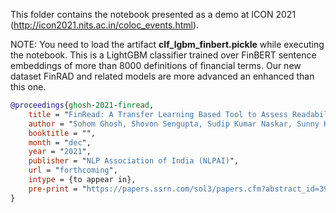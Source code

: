 This folder contains the notebook presented as a demo at ICON 2021 (http://icon2021.nits.ac.in/coloc_events.html).

NOTE: You need to load the artifact **clf_lgbm_finbert.pickle** while executing the notebook. This is a LightGBM classifier trained over FinBERT sentence embeddings of more than 8000 definitions of financial terms. Our new dataset FinRAD and related models are more advanced an enhanced than this one.

```bibtex 
@proceedings{ghosh-2021-finread,
    title = "FinRead: A Transfer Learning Based Tool to Assess Readability of Definitions of Financial Terms",
    author = "Sohom Ghosh, Shovon Sengupta, Sudip Kumar Naskar, Sunny Kumar Singh",
    booktitle = "",
    month = "dec",
    year = "2021",
    publisher = "NLP Association of India (NLPAI)",
    url = "forthcoming",
    intype = {to appear in},
    pre-print = "https://papers.ssrn.com/sol3/papers.cfm?abstract_id=3979016"
}
```
